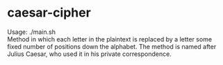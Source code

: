# caesar-cipher <br />
Usage: ./main.sh <br />
Method in which each letter in the plaintext is replaced by a letter some fixed number of positions down the alphabet. The method is named after Julius Caesar, who used it in his private correspondence.
